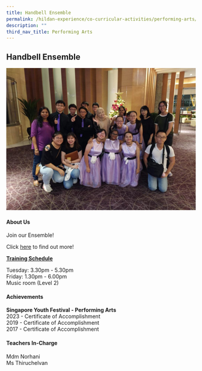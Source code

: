 ```yaml
---
title: Handbell Ensemble
permalink: /hildan-experience/co-curricular-activities/performing-arts/handbell-ensemble/
description: ""
third_nav_title: Performing Arts
---
```

Handbell Ensemble
-----------------

![](/images/CCA/Handbell.jpeg)


#### About Us

Join our Ensemble!

Click&nbsp;[here](/files/CCA/Handbell%20Ensemble%202016.pdf)&nbsp;to find out more!

**<u>Training Schedule</u>**  
  
Tuesday: 3.30pm - 5.30pm<br>
Friday: 1.30pm - 6.00pm<br>
Music room (Level 2)

#### Achievements
**Singapore Youth Festival - Performing Arts**<br>
2023 - Certificate of Accomplishment<br>
2019 - Certificate of Accomplishment<br>
2017 -&nbsp;Certificate of Accomplishment<br>

####  Teachers In-Charge
Mdm Norhani<br>
Ms Thiruchelvan<br>
